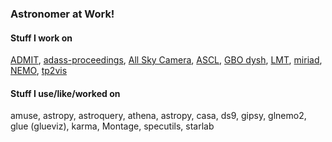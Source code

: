 ### Astronomer at Work! 


#### Stuff I work on

[ADMIT](https://github.com/astroumd/admit),
[adass-proceedings](https://github.com/astroumd/ADASSProceedings),
[All Sky Camera](https://github.com/teuben/pyASC),
[ASCL](https://ascl.net),
[GBO dysh](https://github.com/GreenBankObservatory/dysh),
[LMT](https://github.com/astroumd/lmtoy),
[miriad](https://github.com/astroumd/miriad),
[NEMO](https://github.com/teuben/nemo),
[tp2vis](https://github.com/tp2vis/distribute)

#### Stuff I use/like/worked on

amuse,
astropy,
astroquery,
athena,
astropy,
casa,
ds9,
gipsy,
glnemo2,
glue (glueviz),
karma,
Montage,
specutils,
starlab

